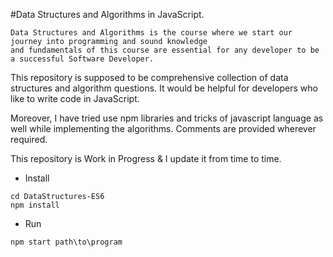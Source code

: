 #Data Structures and Algorithms in JavaScript.

```
Data Structures and Algorithms is the course where we start our journey into programming and sound knowledge
and fundamentals of this course are essential for any developer to be a successful Software Developer.
```

This repository is supposed to be comprehensive collection of data structures and algorithm questions.
It would be helpful for developers who like to write code in JavaScript.

Moreover, I have tried use npm libraries and tricks of javascript language as well while implementing 
the algorithms. Comments are provided wherever required.

This repository is Work in Progress & I update it from time to time.

* Install

```
cd DataStructures-ES6
npm install

```

* Run

```
npm start path\to\program
```